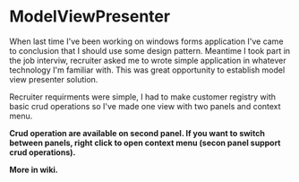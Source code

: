 # ModelViewPresenter
When last time I've been working on windows forms application I've came to conclusion that I should use some design pattern.
Meantime I took part in the job interviw, recruiter asked me to wrote simple application in whatever technology I'm familiar with. This was great opportunity to establish model view presenter solution.

Recruiter requirments were simple, I had to make customer registry with basic crud operations so I've made one view with two panels and 
context menu. 

**Crud operation are available on second panel.
If you want to switch between panels, right click to open context menu (secon panel support crud operations).**

**More in wiki.**
